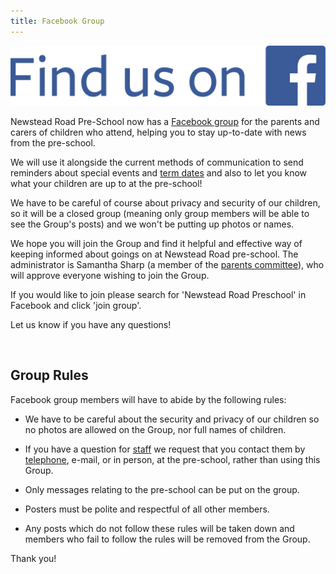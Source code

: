 ```yaml
---
title: Facebook Group
---
```


<a href="https://www.facebook.com/groups/289738737816736/"><img src="FB-FindUsonFacebook-online-512.png" alt="Find us on Facebook logo"/></a>

Newstead Road Pre-School now has a [Facebook group](https://www.facebook.com/groups/289738737816736/)
for the parents and carers of children who attend, helping you to stay up-to-date with news from the pre-school.

We will use it alongside the current methods of communication to send
reminders about special events and [term dates](/term_dates) and also to let you know what your
children are up to at the pre-school!

We have to be careful of course about privacy
and security of our children, so it will be a closed group (meaning only group members
will be able to see the Group's posts) and we won't be putting up photos or names.

We hope you will join the Group and find it helpful and effective way of keeping
informed about goings on at Newstead Road pre-school. The administrator is
Samantha Sharp (a member of the [parents committee](/trustees/)), who will approve everyone wishing to join the Group.

If you would like to join please
search for 'Newstead Road Preschool' in Facebook and click 'join group'.

Let us know if you have any questions!

<br />


## Group Rules ##

Facebook group members will have to abide by the following rules:

* We have to be careful about the security and privacy of our children
so no photos are allowed on the Group, nor full names of children.

* If you have a question for [staff](/staff/) we request that you contact them by [telephone](tel:+442088579500), e-mail, or in person, at
the pre-school, rather than using this Group.

* Only messages relating to the pre-school
can be put on the group.

* Posters must be polite and respectful of all other members.

* Any posts which do not follow these rules will be taken down and members who
fail to follow the rules will be removed from the Group.

Thank you!
